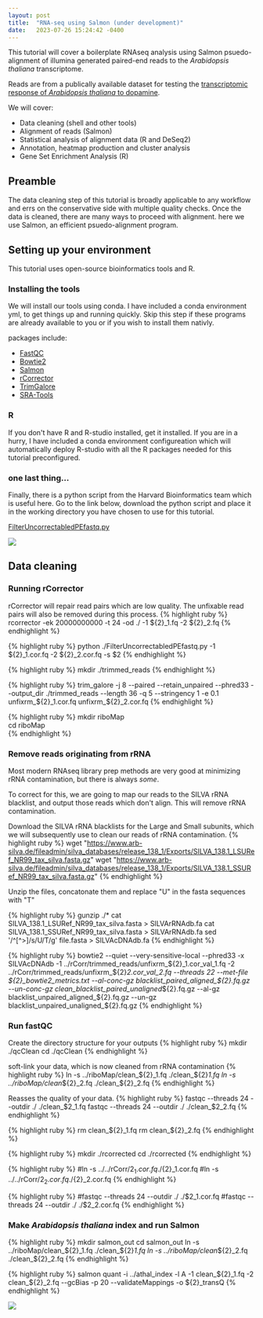 ```yaml
---
layout: post
title:  "RNA-seq using Salmon (under development)"
date:   2023-07-26 15:24:42 -0400
---
```




This tutorial will cover a boilerplate RNAseq analysis using Salmon psuedo-alignment of illumina generated paired-end reads to the *Arabidopsis thaliana* transcriptome.  

Reads are from a publically available dataset for testing the [transcriptomic response of *Arabidopsis thaliana* to dopamine](https://doi.org/10.3390/stresses3010026). 

We will cover:  
- Data cleaning (shell and other tools)
- Alignment of reads (Salmon)
- Statistical analysis of alignment data (R and DeSeq2)
- Annotation, heatmap production and cluster analysis
- Gene Set Enrichment Analysis (R)


## Preamble
The data cleaning step of this tutorial is broadly applicable to any workflow and errs on the conservative side with multiple quality checks. Once the data is cleaned, there are many ways to proceed with alignment. here we use Salmon, an efficient psuedo-alignment program.  

## Setting up your environment
This tutorial uses open-source bioinformatics tools and R.

### Installing the tools
We will install our tools using conda. I have included a conda environment yml, to get things up and running quickly. Skip this step if these programs are already available to you or if you wish to install them nativly.

packages include: 

- [FastQC](https://github.com/s-andrews/FastQC)
- [Bowtie2](https://github.com/BenLangmead/bowtie2.git)
- [Salmon](https://github.com/COMBINE-lab/salmon.git)
- [rCorrector](https://github.com/mourisl/Rcorrector.git)
- [TrimGalore](https://github.com/FelixKrueger/TrimGalore.git)
- [SRA-Tools](https://github.com/ncbi/sra-tools.git)

### R
If you don't have R and R-studio installed, get it installed. If you are in a hurry, I have included a conda environment configureation which will automatically deploy R-studio with all the R packages needed for this tutorial preconfigured.

### one last thing...
Finally, there is a python script from the Harvard Bioinformatics team which is useful here. Go to the link below, download the python script and place it in the working directory you have chosen to use for this tutorial. 

[FilterUncorrectabledPEfastq.py](https://github.com//TranscriptomeAssemblyTools/blob/dfe258636088c11eb60d3ce69da2fd5cd00ef5b3/FilterUncorrectabledPEfastq.py)

 <img src="{{site.baseurl}}/assets/img/HBTdwnl.jpeg">

## Data cleaning

### Running rCorrector
rCorrector will repair read pairs which are low quality. The unfixable read pairs will also be removed during this process. 
{% highlight ruby %}
rcorrector -ek 20000000000 -t 24 -od ./ -1 ${2}_1.fq -2 ${2}_2.fq
{% endhighlight %}

{% highlight ruby %}
python ./FilterUncorrectabledPEfastq.py -1 ${2}_1.cor.fq -2 ${2}_2.cor.fq -s $2
{% endhighlight %}


{% highlight ruby %}
mkdir ./trimmed_reads
{% endhighlight %}

{% highlight ruby %}
trim_galore -j 8 --paired --retain_unpaired --phred33 --output_dir ./trimmed_reads --length 36 -q 5 --stringency 1 -e 0.1 unfixrm_${2}_1.cor.fq unfixrm_${2}_2.cor.fq
{% endhighlight %}


{% highlight ruby %}
mkdir riboMap   
cd riboMap  
{% endhighlight %}

### Remove reads originating from rRNA
Most modern RNAseq library prep methods are very good at minimizing rRNA contamination, but there is always *some*.  

To correct for this, we are going to map our reads to the SILVA rRNA blacklist, and output those reads which don't align. This will remove rRNA contamination. 

Download the SILVA rRNA blacklists for the Large and Small subunits, which we will subsequently use to clean our reads of rRNA contamination.
{% highlight ruby %}
wget "https://www.arb-silva.de/fileadmin/silva_databases/release_138_1/Exports/SILVA_138.1_LSURef_NR99_tax_silva.fasta.gz"
wget "https://www.arb-silva.de/fileadmin/silva_databases/release_138_1/Exports/SILVA_138.1_SSURef_NR99_tax_silva.fasta.gz"
{% endhighlight %}

Unzip the files, concatonate them and replace "U" in the fasta sequences with "T"

{% highlight ruby %}
gunzip ./*
cat SILVA_138.1_LSURef_NR99_tax_silva.fasta > SILVArRNAdb.fa
cat SILVA_138.1_SSURef_NR99_tax_silva.fasta > SILVArRNAdb.fa
sed '/^[^>]/s/U/T/g' file.fasta > SILVAcDNAdb.fa
{% endhighlight %}


{% highlight ruby %}
bowtie2 --quiet --very-sensitive-local --phred33  -x SILVAcDNAdb -1 ../rCorr/trimmed_reads/unfixrm_${2}_1.cor_val_1.fq -2 ../rCorr/trimmed_reads/unfixrm_${2}_2.cor_val_2.fq --threads 22 --met-file ${2}_bowtie2_metrics.txt --al-conc-gz blacklist_paired_aligned_${2}.fq.gz --un-conc-gz clean_blacklist_paired_unaligned_${2}.fq.gz  --al-gz blacklist_unpaired_aligned_${2}.fq.gz --un-gz blacklist_unpaired_unaligned_${2}.fq.gz
{% endhighlight %}

### Run fastQC

Create the directory structure for your outputs
{% highlight ruby %}
mkdir ./qcClean
cd ./qcClean
{% endhighlight %}

soft-link your data, which is now cleaned from rRNA contamination
{% highlight ruby %}
ln -s ../riboMap/clean_${2}_1.fq ./clean_${2}_1.fq
ln -s ../riboMap/clean_${2}_2.fq ./clean_${2}_2.fq
{% endhighlight %}

Reasses the quality of your data. 
{% highlight ruby %}
fastqc --threads 24 --outdir ./ ./clean_$2_1.fq
fastqc --threads 24 --outdir ./ ./clean_$2_2.fq
{% endhighlight %}

{% highlight ruby %}
rm clean_${2}_1.fq
rm clean_${2}_2.fq
{% endhighlight %}

{% highlight ruby %}
mkdir ./rcorrected
cd ./rcorrected
{% endhighlight %}

{% highlight ruby %}
#ln -s ../../rCorr/${2}_1.cor.fq ./${2}_1.cor.fq
#ln -s ../../rCorr/${2}_2.cor.fq ./${2}_2.cor.fq
{% endhighlight %}

{% highlight ruby %}
#fastqc --threads 24 --outdir ./ ./$2_1.cor.fq
#fastqc --threads 24 --outdir ./ ./$2_2.cor.fq
{% endhighlight %}

### Make *Arabidopsis thaliana* index and run Salmon
{% highlight ruby %}
mkdir salmon_out
cd salmon_out
ln -s ../riboMap/clean_${2}_1.fq ./clean_${2}_1.fq
ln -s ../riboMap/clean_${2}_2.fq ./clean_${2}_2.fq
{% endhighlight %}

{% highlight ruby %}
salmon quant -i ../athal_index -l A -1 clean_${2}_1.fq -2 clean_${2}_2.fq --gcBias -p 20 --validateMappings -o ${2}_transQ
{% endhighlight %}

 <img src="{{site.baseurl}}/assets/img/2H.png">
